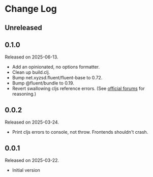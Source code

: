 # Change Log

## Unreleased

## 0.1.0

Released on 2025-06-13.

- Add an opinionated, no options formatter.
- Clean up build.clj.
- Bump net.xyzsd.fluent/fluent-base to 0.72.
- Bump @fluent/bundle to 0.19.
- Revert swallowing cljs reference errors. (See [official forums](https://discourse.mozilla.org/t/which-tools-are-available-for-finding-errors-in-ftl-files/70313/2) for reasoning.)

## 0.0.2

Released on 2025-03-24.

- Print cljs errors to console, not throw. Frontends shouldn't crash.

## 0.0.1

Released on 2025-03-22.

- Initial version
